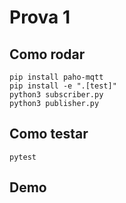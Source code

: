 # Prova 1

## Como rodar 

```
pip install paho-mqtt
pip install -e ".[test]"
python3 subscriber.py
python3 publisher.py
```

## Como testar

```
pytest
```

## Demo
